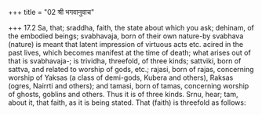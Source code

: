 +++
title = "02 श्री भगवानुवाच"

+++
17.2 Sa, that; sraddha, faith, the state about which you ask; dehinam,
of the embodied beings; svabhavaja, born of their own nature-by svabhava
(nature) is meant that latent impression of virtuous acts etc. acired in
the past lives, which becomes manifest at the time of death; what arises
out of that is svabhavaja-; is trividha, threefold, of three kinds;
sattviki, born of sattva, and related to worship of gods, etc.; rajasi,
born of rajas, concerning worship of Yaksas (a class of demi-gods,
Kubera and others), Raksas (ogres, Nairrti and others); and tamasi, born
of tamas, concerning worship of ghosts, goblins and others. Thus it is
of three kinds. Srnu, hear; tam, about it, that faith, as it is being
stated. That (faith) is threefold as follows:
